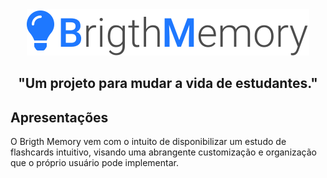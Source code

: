 <div align="center">
  <img src="./public/logo.svg"/>
  
  ## "Um projeto para mudar a vida de estudantes."
</div>

## Apresentações

O Brigth Memory vem com o intuito de disponibilizar um estudo de flashcards intuitivo, visando uma abrangente customização e organização que o próprio usuário pode implementar.


